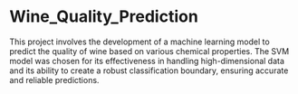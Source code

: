 # Wine_Quality_Prediction
This project involves the development of a machine learning model to predict the quality of wine based on various chemical properties. The SVM model was chosen for its effectiveness in handling high-dimensional data and its ability to create a robust classification boundary, ensuring accurate and reliable predictions. 
